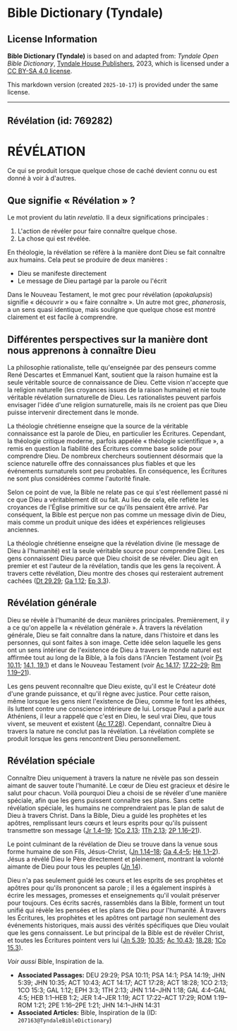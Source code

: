 # Bible Dictionary (Tyndale)

## License Information

**Bible Dictionary (Tyndale)** is based on and adapted from: _Tyndale Open Bible Dictionary_, [Tyndale House Publishers](https://tyndaleopenresources.com/), 2023, which is licensed under a [CC BY-SA 4.0 license](https://creativecommons.org/licenses/by-sa/4.0/legalcode.en).

This markdown version (created `2025-10-17`) is provided under the same license.



--------------------------------

## Révélation (id: 769282)

RÉVÉLATION
==========

Ce qui se produit lorsque quelque chose de caché devient connu ou est donné à voir à d'autres.

Que signifie « Révélation » ?
-----------------------------

Le mot provient du latin *revelatio.* Il a deux significations principales :

1. L'action de révéler pour faire connaître quelque chose.
2. La chose qui est révélée.

En théologie, la révélation se réfère à la manière dont Dieu se fait connaître aux humains. Cela peut se produire de deux manières :

* Dieu se manifeste directement
* Le message de Dieu partagé par la parole ou l'écrit

Dans le Nouveau Testament, le mot grec pour révélation (*apokalupsis*) signifie « découvrir » ou « faire connaître ». Un autre mot grec, *phanerosis*, a un sens quasi identique, mais souligne que quelque chose est montré clairement et est facile à comprendre.

Différentes perspectives sur la manière dont nous apprenons à connaître Dieu
----------------------------------------------------------------------------

La philosophie rationaliste, telle qu'enseignée par des penseurs comme René Descartes et Emmanuel Kant, soutient que la raison humaine est la seule véritable source de connaissance de Dieu. Cette vision n'accepte que la religion naturelle (les croyances issues de la raison humaine) et nie toute véritable révélation surnaturelle de Dieu. Les rationalistes peuvent parfois envisager l'idée d'une religion surnaturelle, mais ils ne croient pas que Dieu puisse intervenir directement dans le monde.

La théologie chrétienne enseigne que la source de la véritable connaissance est la parole de Dieu, en particulier les Écritures. Cependant, la théologie critique moderne, parfois appelée « théologie scientifique », a remis en question la fiabilité des Écritures comme base solide pour comprendre Dieu. De nombreux chercheurs soutiennent désormais que la science naturelle offre des connaissances plus fiables et que les événements surnaturels sont peu probables. En conséquence, les Écritures ne sont plus considérées comme l'autorité finale.

Selon ce point de vue, la Bible ne relate pas ce qui s'est réellement passé ni ce que Dieu a véritablement dit ou fait. Au lieu de cela, elle reflète les croyances de l'Église primitive sur ce qu'ils pensaient être arrivé. Par conséquent, la Bible est perçue non pas comme un message divin de Dieu, mais comme un produit unique des idées et expériences religieuses anciennes.

La théologie chrétienne enseigne que la révélation divine (le message de Dieu à l'humanité) est la seule véritable source pour comprendre Dieu. Les gens connaissent Dieu parce que Dieu choisit de se révéler. Dieu agit en premier et est l'auteur de la révélation, tandis que les gens la reçoivent. À travers cette révélation, Dieu montre des choses qui resteraient autrement cachées ([Dt 29\.29](https://ref.ly/Deut29:29); [Ga 1\.12](https://ref.ly/Gal1:12); [Ep 3\.3](https://ref.ly/Eph3:3)).

Révélation générale
-------------------

Dieu se révèle à l'humanité de deux manières principales. Premièrement, il y a ce qu'on appelle la « révélation générale ». À travers la révélation générale, Dieu se fait connaître dans la nature, dans l'histoire et dans les personnes, qui sont faites à son image. Cette idée selon laquelle les gens ont un sens intérieur de l'existence de Dieu à travers le monde naturel est affirmée tout au long de la Bible, à la fois dans l'Ancien Testament (voir [Ps 10\.11](https://ref.ly/Ps10:11); [14\.1, 19\.1](https://ref.ly/Ps14:1,Ps14:19)) et dans le Nouveau Testament (voir [Ac 14\.17](https://ref.ly/Acts14:17); [17\.22–29](https://ref.ly/Acts17:22-Acts17:29); [Rm 1\.19–21](https://ref.ly/Rom1:19-Rom1:21)).

Les gens peuvent reconnaître que Dieu existe, qu'il est le Créateur doté d'une grande puissance, et qu'il règne avec justice. Pour cette raison, même lorsque les gens nient l'existence de Dieu, comme le font les athées, ils luttent contre une conscience intérieure de lui. Lorsque Paul a parlé aux Athéniens, il leur a rappelé que c'est en Dieu, le seul vrai Dieu, que tous vivent, se meuvent et existent ([Ac 17\.28](https://ref.ly/Acts17:28)). Cependant, connaître Dieu à travers la nature ne conclut pas la révélation. La révélation complète se produit lorsque les gens rencontrent Dieu personnellement.

Révélation spéciale
-------------------

Connaître Dieu uniquement à travers la nature ne révèle pas son dessein aimant de sauver toute l'humanité. Le cœur de Dieu est gracieux et désire le salut pour chacun. Voilà pourquoi Dieu a choisi de se révéler d'une manière spéciale, afin que les gens puissent connaître ses plans. Sans cette révélation spéciale, les humains ne comprendraient pas le plan de salut de Dieu à travers Christ. Dans la Bible, Dieu a guidé les prophètes et les apôtres, remplissant leurs cœurs et leurs esprits pour qu'ils puissent transmettre son message ([Jr 1\.4–19](https://ref.ly/Jer1:4-Jer1:19); [1Co 2\.13](https://ref.ly/1Cor2:13); [1Th 2\.13](https://ref.ly/1Thess2:13); [2P 1\.16–21](https://ref.ly/2Pet1:16-2Pet1:21)).

Le point culminant de la révélation de Dieu se trouve dans la venue sous forme humaine de son Fils, Jésus\-Christ, ([Jn 1\.14–18](https://ref.ly/John1:14-John1:18); [Ga 4\.4–5](https://ref.ly/Gal4:4-Gal4:5); [Hé 1\.1–2](https://ref.ly/Heb1:1-Heb1:2)). Jésus a révélé Dieu le Père directement et pleinement, montrant la volonté aimante de Dieu pour tous les peuples ([Jn 14](https://ref.ly/John14:1-John14:31)).

Dieu n'a pas seulement guidé les cœurs et les esprits de ses prophètes et apôtres pour qu'ils prononcent sa parole ; il les a également inspirés à écrire les messages, promesses et enseignements qu'il voulait préserver pour toujours. Ces écrits sacrés, rassemblés dans la Bible, forment un tout unifié qui révèle les pensées et les plans de Dieu pour l'humanité. À travers les Écritures, les prophètes et les apôtres ont partagé non seulement des événements historiques, mais aussi des vérités spécifiques que Dieu voulait que les gens connaissent. Le but principal de la Bible est de révéler Christ, et toutes les Écritures pointent vers lui ([Jn 5\.39](https://ref.ly/John5:39); [10\.35](https://ref.ly/John10:35); [Ac 10\.43](https://ref.ly/Acts10:43); [18\.28](https://ref.ly/Acts18:28); [1Co 15\.3](https://ref.ly/1Cor15:3)).

*Voir aussi* Bible, Inspiration de la.

* **Associated Passages:** DEU 29:29; PSA 10:11; PSA 14:1; PSA 14:19; JHN 5:39; JHN 10:35; ACT 10:43; ACT 14:17; ACT 17:28; ACT 18:28; 1CO 2:13; 1CO 15:3; GAL 1:12; EPH 3:3; 1TH 2:13; JHN 1:14–JHN 1:18; GAL 4:4–GAL 4:5; HEB 1:1–HEB 1:2; JER 1:4–JER 1:19; ACT 17:22–ACT 17:29; ROM 1:19–ROM 1:21; 2PE 1:16–2PE 1:21; JHN 14:1–JHN 14:31
* **Associated Articles:** Bible, Inspiration de la (ID: `207163@TyndaleBibleDictionary`)

